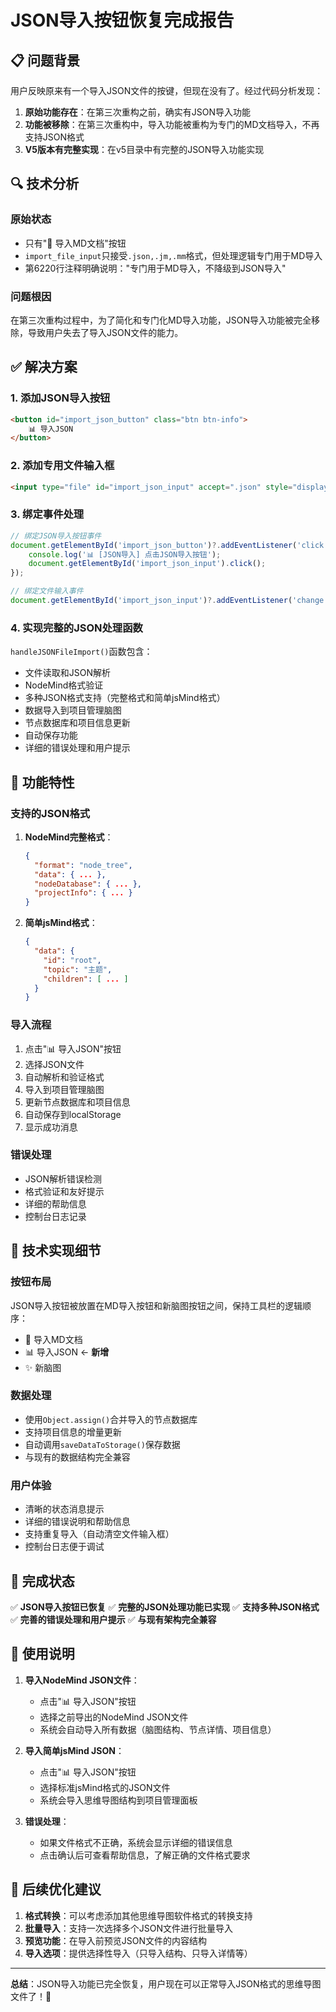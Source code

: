 # JSON导入按钮恢复完成报告

## 📋 问题背景

用户反映原来有一个导入JSON文件的按键，但现在没有了。经过代码分析发现：

1. **原始功能存在**：在第三次重构之前，确实有JSON导入功能
2. **功能被移除**：在第三次重构中，导入功能被重构为专门的MD文档导入，不再支持JSON格式
3. **V5版本有完整实现**：在v5目录中有完整的JSON导入功能实现

## 🔍 技术分析

### 原始状态
- 只有"📂 导入MD文档"按钮
- `import_file_input`只接受`.json,.jm,.mm`格式，但处理逻辑专门用于MD导入
- 第6220行注释明确说明："专门用于MD导入，不降级到JSON导入"

### 问题根因
在第三次重构过程中，为了简化和专门化MD导入功能，JSON导入功能被完全移除，导致用户失去了导入JSON文件的能力。

## ✅ 解决方案

### 1. 添加JSON导入按钮
```html
<button id="import_json_button" class="btn btn-info">
    📊 导入JSON
</button>
```

### 2. 添加专用文件输入框
```html
<input type="file" id="import_json_input" accept=".json" style="display: none;">
```

### 3. 绑定事件处理
```javascript
// 绑定JSON导入按钮事件
document.getElementById('import_json_button')?.addEventListener('click', () => {
    console.log('📊 [JSON导入] 点击JSON导入按钮');
    document.getElementById('import_json_input').click();
});

// 绑定文件输入事件
document.getElementById('import_json_input')?.addEventListener('change', handleJSONFileImport);
```

### 4. 实现完整的JSON处理函数
`handleJSONFileImport()`函数包含：
- 文件读取和JSON解析
- NodeMind格式验证
- 多种JSON格式支持（完整格式和简单jsMind格式）
- 数据导入到项目管理脑图
- 节点数据库和项目信息更新
- 自动保存功能
- 详细的错误处理和用户提示

## 🎯 功能特性

### 支持的JSON格式
1. **NodeMind完整格式**：
   ```json
   {
     "format": "node_tree",
     "data": { ... },
     "nodeDatabase": { ... },
     "projectInfo": { ... }
   }
   ```

2. **简单jsMind格式**：
   ```json
   {
     "data": {
       "id": "root",
       "topic": "主题",
       "children": [ ... ]
     }
   }
   ```

### 导入流程
1. 点击"📊 导入JSON"按钮
2. 选择JSON文件
3. 自动解析和验证格式
4. 导入到项目管理脑图
5. 更新节点数据库和项目信息
6. 自动保存到localStorage
7. 显示成功消息

### 错误处理
- JSON解析错误检测
- 格式验证和友好提示
- 详细的帮助信息
- 控制台日志记录

## 🔧 技术实现细节

### 按钮布局
JSON导入按钮被放置在MD导入按钮和新脑图按钮之间，保持工具栏的逻辑顺序：
- 📂 导入MD文档
- 📊 导入JSON ← **新增**
- ✨ 新脑图

### 数据处理
- 使用`Object.assign()`合并导入的节点数据库
- 支持项目信息的增量更新
- 自动调用`saveDataToStorage()`保存数据
- 与现有的数据结构完全兼容

### 用户体验
- 清晰的状态消息提示
- 详细的错误说明和帮助信息
- 支持重复导入（自动清空文件输入框）
- 控制台日志便于调试

## 🎉 完成状态

✅ **JSON导入按钮已恢复**
✅ **完整的JSON处理功能已实现**
✅ **支持多种JSON格式**
✅ **完善的错误处理和用户提示**
✅ **与现有架构完全兼容**

## 📝 使用说明

1. **导入NodeMind JSON文件**：
   - 点击"📊 导入JSON"按钮
   - 选择之前导出的NodeMind JSON文件
   - 系统会自动导入所有数据（脑图结构、节点详情、项目信息）

2. **导入简单jsMind JSON**：
   - 点击"📊 导入JSON"按钮
   - 选择标准jsMind格式的JSON文件
   - 系统会导入思维导图结构到项目管理面板

3. **错误处理**：
   - 如果文件格式不正确，系统会显示详细的错误信息
   - 点击确认后可查看帮助信息，了解正确的文件格式要求

## 🔮 后续优化建议

1. **格式转换**：可以考虑添加其他思维导图软件格式的转换支持
2. **批量导入**：支持一次选择多个JSON文件进行批量导入
3. **预览功能**：在导入前预览JSON文件的内容结构
4. **导入选项**：提供选择性导入（只导入结构、只导入详情等）

---

**总结**：JSON导入功能已完全恢复，用户现在可以正常导入JSON格式的思维导图文件了！🎉 